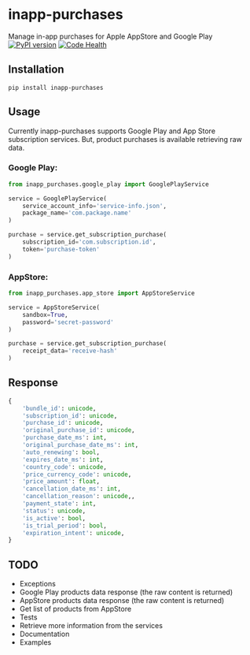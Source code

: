 # inapp-purchases
Manage in-app purchases for Apple AppStore and Google Play
[![PyPI version](https://badge.fury.io/py/inapp-purchases.svg)](https://badge.fury.io/py/inapp-purchases)
[![Code Health](https://landscape.io/github/adanmauri/inapp-purchases/master/landscape.svg?style=flat)](https://landscape.io/github/adanmauri/inapp-purchases/master)


## Installation
```shell
pip install inapp-purchases
```

## Usage
Currently inapp-purchases supports Google Play and App Store subscription services. But, product purchases is available retrieving raw data.

### Google Play:

```python
from inapp_purchases.google_play import GooglePlayService

service = GooglePlayService(
    service_account_info='service-info.json',
    package_name='com.package.name'
)

purchase = service.get_subscription_purchase(
    subscription_id='com.subscription.id',
    token='purchase-token'
)
```

### AppStore:

```python
from inapp_purchases.app_store import AppStoreService

service = AppStoreService(
    sandbox=True,
    password='secret-password'
)

purchase = service.get_subscription_purchase(
    receipt_data='receive-hash'
)
```

## Response

```python
{
    'bundle_id': unicode,
    'subscription_id': unicode,
    'purchase_id': unicode,
    'original_purchase_id': unicode,
    'purchase_date_ms': int,
    'original_purchase_date_ms': int,
    'auto_renewing': bool,
    'expires_date_ms': int,
    'country_code': unicode,
    'price_currency_code': unicode,
    'price_amount': float,
    'cancellation_date_ms': int,
    'cancellation_reason': unicode,,
    'payment_state': int,
    'status': unicode,
    'is_active': bool,
    'is_trial_period': bool,
    'expiration_intent': unicode,
}
```

## TODO

- Exceptions
- Google Play products data response (the raw content is returned)
- AppStore products data response (the raw content is returned)
- Get list of products from AppStore
- Tests
- Retrieve more information from the services
- Documentation
- Examples

